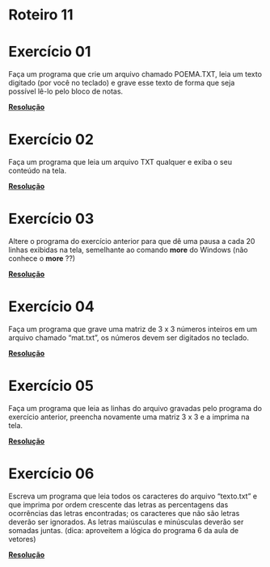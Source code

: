 # Roteiro 11

# Exercício 01

Faça um programa que crie um arquivo chamado POEMA.TXT, leia um texto digitado (por você no teclado) e grave esse texto de forma que seja possível lê-lo pelo bloco de notas.

**<a href="./exercicio01/Program.cs">Resolução</a>**

# Exercício 02

Faça um programa que leia um arquivo TXT qualquer e exiba o seu conteúdo na tela.

**<a href="./exercicio02/Program.cs">Resolução</a>**

# Exercício 03

Altere o programa do exercício anterior para que dê uma pausa a cada 20 linhas exibidas na tela, semelhante ao comando **more** do Windows (não conhece o **more** ??)

**<a href="./exercicio03/Program.cs">Resolução</a>**

# Exercício 04

Faça um programa que grave uma matriz de 3 x 3 números inteiros em um arquivo chamado “mat.txt”, os números devem ser digitados no teclado.

**<a href="./exercicio04/Program.cs">Resolução</a>**

# Exercício 05

Faça um programa que leia as linhas do arquivo gravadas pelo programa do exercício anterior, preencha novamente uma matriz 3 x 3 e a imprima na tela.

**<a href="./exercicio05/Program.cs">Resolução</a>**

# Exercício 06

Escreva um programa que leia todos os caracteres do arquivo “texto.txt” e que imprima por ordem crescente das letras as percentagens das ocorrências das letras encontradas; os caracteres que não são letras deverão ser ignorados. As letras maiúsculas e minúsculas deverão ser somadas juntas. (dica: aproveitem a lógica do programa 6 da aula de vetores)

**<a href="./exercicio06/Program.cs">Resolução</a>**
